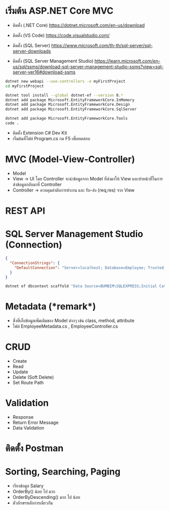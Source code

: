# เริ่มต้น ASP.NET Core MVC

- ติดตั้ง (.NET Core)
  https://dotnet.microsoft.com/en-us/download

- ติดตั้ง (VS Code)
  https://code.visualstudio.com/

- ติดตั้ง (SQL Server)
  https://www.microsoft.com/th-th/sql-server/sql-server-downloads

- ติดตั้ง (SQL Server Management Studio)
  https://learn.microsoft.com/en-us/sql/ssms/download-sql-server-management-studio-ssms?view=sql-server-ver16#download-ssms

```sh
dotnet new webapi --use-controllers -o myFirstProject
cd myFirstProject

dotnet tool install --global dotnet-ef --version 8.*
dotnet add package Microsoft.EntityFrameworkCore.InMemory
dotnet add package Microsoft.EntityFrameworkCore.Design
dotnet add package Microsoft.EntityFrameworkCore.SqlServer

dotnet add package Microsoft.EntityFrameworkCore.Tools
code .
```

- ติดตั้ง Extension C# Dev Kit
- เริ่มต้นที่ไฟล์ Program.cs กด F5 เพื่อทดสอบ

# MVC (Model-View-Controller)

- Model
- View -> UI โดย Controller จะนำข้อมูลจาก Model ที่ส่งมาให้ View และทำหน้าที่ในการส่งข้อมูลกลับมาที่ Controller
- Controller -> ควบคุมลำดับการทำงาน และ รับ-ส่ง (req,res) จาก View

# REST API

# SQL Server Management Studio (Connection)

```json
{
  "ConnectionStrings": {
    "DefaultConnection": "Server=localhost; Database=Employee; Trusted_Connection=False; TrustServerCertificate=True; User ID=sa; Password=Password "
  }
}
```

```sh
dotnet ef dbcontext scaffold "Data Source=BUMBIM\SQLEXPRESS;Initial Catalog=Employee;Integrated Security=True;Encrypt=True;Trust Server Certificate=True" Microsoft.EntityFrameworkCore.SqlServer --context-dir Data --output-dir Models --force
```

# Metadata (\*remark\*)

- สิ่งที่เก็บข้อมูลเพิ่มเติมของ Model ต่างๆ เช่น class, method, attribute
- ไฟล์ EmployeeMetadata.cs , EmployeeController.cs

# CRUD

- Create
- Read
- Update
- Delete (Soft Delete)
- Set Route Path

# Validation

- Response
- Return Error Message
- Data Validation

# ติดตั้ง Postman

# Sorting, Searching, Paging

- เรียงข้อมูล Salary
- OrderBy() น้อย ไป มาก
- OrderByDescending() มาก ไป น้อย
- ตัวอักษรหลักการเดียวกัน
